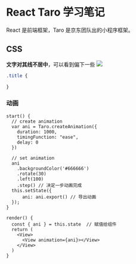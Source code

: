 # React Taro 学习笔记

React 是前端框架，Taro 是京东团队出的小程序框架。

## CSS

**文字对其线不居中**，可以看到偏下一些
![](https://tva1.sinaimg.cn/large/007S8ZIlgy1gfjjabrb5nj30jg03g0sp.jpg)

```css
.title {
  
}
```

### 动画

```react
start() {
  // create animation
  var ani = Taro.createAnimation({
    duration: 1000,
    timingFunction: "ease",
    delay: 0
  })

  // set animation 
  ani
    .backgroundColor('#666666')
    .rotate(30)
    .left(100)
    .step() // 决定一步动画完成
  this.setState({
      ani: ani.export() // 导出动画
  });
}

render() {
  const { ani } = this.state  // 赋值给组件
  return (
  	<View>
      <View animation={ani}></View> 
    </View>
  )
}
```


